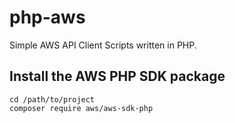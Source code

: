 # php-aws
Simple AWS API Client Scripts written in PHP.

## Install the AWS PHP SDK package
```
cd /path/to/project
composer require aws/aws-sdk-php
```
